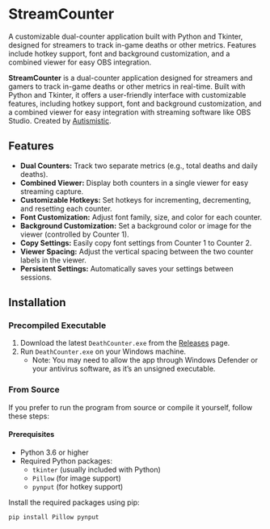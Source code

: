 # StreamCounter
A customizable dual-counter application built with Python and Tkinter, designed for streamers to track in-game deaths or other metrics. Features include hotkey support, font and background customization, and a combined viewer for easy OBS integration.

**StreamCounter** is a dual-counter application designed for streamers and gamers to track in-game deaths or other metrics in real-time. Built with Python and Tkinter, it offers a user-friendly interface with customizable features, including hotkey support, font and background customization, and a combined viewer for easy integration with streaming software like OBS Studio. Created by [Autismistic](http://autismistic.com).

## Features
- **Dual Counters:** Track two separate metrics (e.g., total deaths and daily deaths).
- **Combined Viewer:** Display both counters in a single viewer for easy streaming capture.
- **Customizable Hotkeys:** Set hotkeys for incrementing, decrementing, and resetting each counter.
- **Font Customization:** Adjust font family, size, and color for each counter.
- **Background Customization:** Set a background color or image for the viewer (controlled by Counter 1).
- **Copy Settings:** Easily copy font settings from Counter 1 to Counter 2.
- **Viewer Spacing:** Adjust the vertical spacing between the two counter labels in the viewer.
- **Persistent Settings:** Automatically saves your settings between sessions.

## Installation

### Precompiled Executable
1. Download the latest `DeathCounter.exe` from the [Releases](https://github.com/autismistic/StreamCounter/releases) page.
2. Run `DeathCounter.exe` on your Windows machine.
   - Note: You may need to allow the app through Windows Defender or your antivirus software, as it’s an unsigned executable.

### From Source
If you prefer to run the program from source or compile it yourself, follow these steps:

#### Prerequisites
- Python 3.6 or higher
- Required Python packages:
  - `tkinter` (usually included with Python)
  - `Pillow` (for image support)
  - `pynput` (for hotkey support)

Install the required packages using pip:
```bash
pip install Pillow pynput
